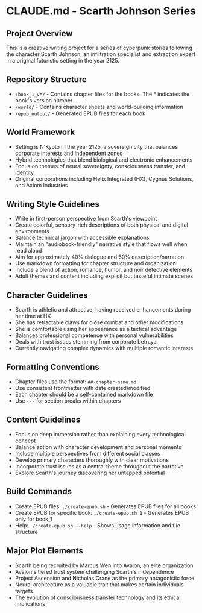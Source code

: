# CLAUDE.md - Scarth Johnson Series

## Project Overview

This is a creative writing project for a series of cyberpunk stories following
the character Scarth Johnson, an infiltration specialist and extraction expert
in a original futuristic setting in the year 2125.

## Repository Structure

- `/book_1_v*/` - Contains chapter files for the books. The \* indicates the
  book's version number
- `/world/` - Contains character sheets and world-building information
- `/epub_output/` - Generated EPUB files for each book

## World Framework

- Setting is N'Kyoto in the year 2125, a sovereign city that balances corporate
  interests and independent zones
- Hybrid technologies that blend biological and electronic enhancements
- Focus on themes of neural sovereignty, consciousness transfer, and identity
- Original corporations including Helix Integrated (HX), Cygnus Solutions, and
  Axiom Industries

## Writing Style Guidelines

- Write in first-person perspective from Scarth's viewpoint
- Create colorful, sensory-rich descriptions of both physical and digital
  environments
- Balance technical jargon with accessible explanations
- Maintain an "audiobook-friendly" narrative style that flows well when read
  aloud
- Aim for approximately 40% dialogue and 60% description/narration
- Use markdown formatting for chapter structure and organization
- Include a blend of action, romance, humor, and noir detective elements
- Adult themes and content including explicit but tasteful intimate scenes

## Character Guidelines

- Scarth is athletic and attractive, having received enhancements during her
  time at HX
- She has retractable claws for close combat and other modifications
- She is comfortable using her appearance as a tactical advantage
- Balances professional competence with personal vulnerabilities
- Deals with trust issues stemming from corporate betrayal
- Currently navigating complex dynamics with multiple romantic interests

## Formatting Conventions

- Chapter files use the format: `##-chapter-name.md`
- Use consistent frontmatter with date created/modified
- Each chapter should be a self-contained markdown file
- Use `---` for section breaks within chapters

## Content Guidelines

- Focus on deep immersion rather than explaining every technological concept
- Balance action with character development and personal moments
- Include multiple perspectives from different social classes
- Develop primary characters thoroughly with clear motivations
- Incorporate trust issues as a central theme throughout the narrative
- Explore Scarth's journey discovering her untapped potential

## Build Commands

- Create EPUB files: `./create-epub.sh` - Generates EPUB files for all books
- Create EPUB for specific book: `./create-epub.sh 1` - Generates EPUB only for
  book_1
- Help: `./create-epub.sh --help` - Shows usage information and file structure

## Major Plot Elements

- Scarth being recruited by Marcus Wen into Avalon, an elite organization
- Avalon's tiered trust system challenging Scarth's independence
- Project Ascension and Nicholas Crane as the primary antagonistic force
- Neural architecture as a valuable trait that makes certain individuals targets
- The evolution of consciousness transfer technology and its ethical
  implications

